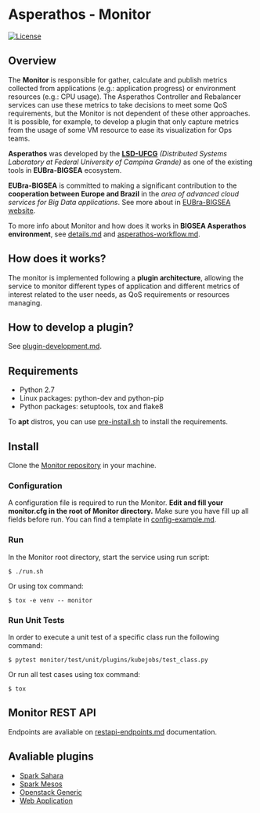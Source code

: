 # Asperathos - Monitor
[![License](https://img.shields.io/badge/License-Apache%202.0-blue.svg)](https://opensource.org/licenses/Apache-2.0)

## Overview
The **Monitor** is responsible for gather, calculate and publish metrics collected from applications (e.g.: application progress) or environment resources (e.g.: CPU usage).
The Asperathos Controller and Rebalancer services can use these metrics to take decisions to meet some QoS requirements, but the Monitor is not dependent of these other approaches.
It is possible, for example, to develop a plugin that only capture metrics from the usage of some VM resource to ease its visualization for Ops teams.

**Asperathos** was developed by the [**LSD-UFCG**](https://www.lsd.ufcg.edu.br/#/) *(Distributed Systems Laboratory at Federal University of Campina Grande)* as one of the existing tools in **EUBra-BIGSEA** ecosystem.

**EUBra-BIGSEA** is committed to making a significant contribution to the **cooperation between Europe and Brazil** in the *area of advanced cloud services for Big Data applications*. See more about in [EUBra-BIGSEA website](http://www.eubra-bigsea.eu/).

To more info about Monitor and how does it works in **BIGSEA Asperathos environment**, see [details.md](https://github.com/bigsea-ufcg/bigsea-monitor/tree/master/docs/details.md) and [asperathos-workflow.md](https://github.com/bigsea-ufcg/bigsea-monitor/tree/master/docs/asperathos-workflow.md).

## How does it works?
The monitor is implemented following a **plugin architecture**, allowing the service to monitor different types of application and different metrics of interest related to the user needs, as QoS requirements or resources managing. 

## How to develop a plugin?
See [plugin-development.md](https://github.com/bigsea-ufcg/bigsea-monitor/tree/master/docs/plugin-development.md).

## Requirements
* Python 2.7
* Linux packages: python-dev and python-pip
* Python packages: setuptools, tox and flake8

To **apt** distros, you can use [pre-install.sh](https://github.com/bigsea-ufcg/bigsea-monitor/tree/master/pre-install.sh) to install the requirements.

## Install
Clone the [Monitor repository](https://github.com/bigsea-ufcg/bigsea-monitor.git) in your machine.

### Configuration
A configuration file is required to run the Monitor. **Edit and fill your monitor.cfg in the root of Monitor directory.** Make sure you have fill up all fields before run.
You can find a template in [config-example.md](https://github.com/bigsea-ufcg/bigsea-monitor/tree/master/docs/config-example.md). 

### Run
In the Monitor root directory, start the service using run script:
```
$ ./run.sh
```

Or using tox command:
```
$ tox -e venv -- monitor
```

### Run Unit Tests
 In order to execute a unit test of a specific class run the following command:
 ```
$ pytest monitor/test/unit/plugins/kubejobs/test_class.py
```
 Or run all test cases using tox command:
 ```
$ tox
```

## Monitor REST API
Endpoints are avaliable on [restapi-endpoints.md](https://github.com/bigsea-ufcg/bigsea-monitor/tree/master/docs/restapi-endpoints.md) documentation.

## Avaliable plugins
* [Spark Sahara](https://github.com/bigsea-ufcg/bigsea-monitor/tree/master/docs/plugins/spark_sahara.md)
* [Spark Mesos](https://github.com/bigsea-ufcg/bigsea-monitor/tree/master/docs/plugins/spark_mesos.md)
* [Openstack Generic](https://github.com/bigsea-ufcg/bigsea-monitor/tree/master/docs/plugins/openstack_generic.md)
* [Web Application](https://github.com/bigsea-ufcg/bigsea-monitor/tree/master/docs/plugins/web_app.md)
